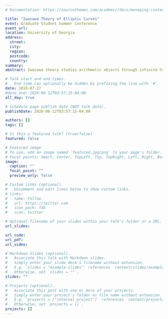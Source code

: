 ```yaml
---
# Documentation: https://sourcethemes.com/academic/docs/managing-content/

title: "Iwasawa Theory of Elliptic Curves"
event: Graduate Student Summer Conference
event_url:
location: University of Georgia
address:
  street:
  city:
  region:
  postcode:
  country:
summary:
abstract: Iwasawa theory studies arithmetic objects through infinite towers of number fields. In this talk, I will outline how Iwasawa Theory of elliptic curves was used to prove special cases of Birch and Swinnerton-Dyer conjecture.

# Talk start and end times.
#   End time can optionally be hidden by prefixing the line with `#`.
date: 2018-07-27
#date_end: 2020-06-12T03:57:15-04:00
all_day: true

# Schedule page publish date (NOT talk date).
publishDate: 2020-06-12T03:57:15-04:00

authors: []
tags: []

# Is this a featured talk? (true/false)
featured: false

# Featured image
# To use, add an image named `featured.jpg/png` to your page's folder. 
# Focal points: Smart, Center, TopLeft, Top, TopRight, Left, Right, BottomLeft, Bottom, BottomRight.
image:
  caption: ""
  focal_point: ""
  preview_only: false

# Custom links (optional).
#   Uncomment and edit lines below to show custom links.
# links:
# - name: Follow
#   url: https://twitter.com
#   icon_pack: fab
#   icon: twitter

# Optional filename of your slides within your talk's folder or a URL.
url_slides:

url_code:
url_pdf:
url_video:

# Markdown Slides (optional).
#   Associate this talk with Markdown slides.
#   Simply enter your slide deck's filename without extension.
#   E.g. `slides = "example-slides"` references `content/slides/example-slides.md`.
#   Otherwise, set `slides = ""`.
slides: ""

# Projects (optional).
#   Associate this post with one or more of your projects.
#   Simply enter your project's folder or file name without extension.
#   E.g. `projects = ["internal-project"]` references `content/project/deep-learning/index.md`.
#   Otherwise, set `projects = []`.
projects: []
---
```

